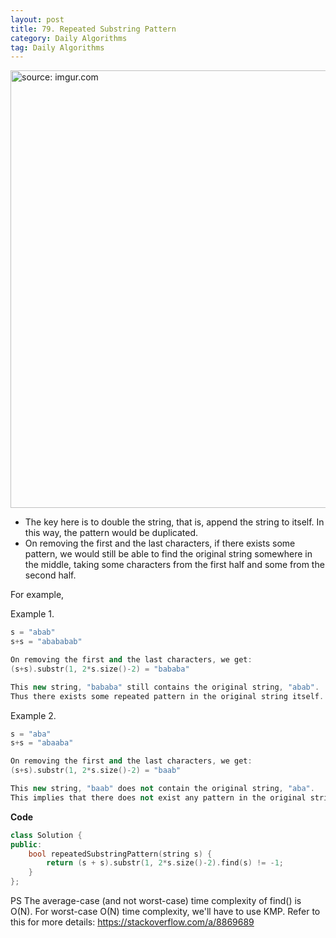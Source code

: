 ```yaml
---
layout: post
title: 79. Repeated Substring Pattern
category: Daily Algorithms
tag: Daily Algorithms
---
```


<a href="https://postimg.cc/WdfPYv62"><img src="https://i.postimg.cc/BvJQ6Zj1/Capture.jpg" width="700px" title="source: imgur.com" /><a>

- The key here is to double the string, that is, append the string to itself. In this way, the pattern would be duplicated.
- On removing the first and the last characters, if there exists some pattern, we would still be able to find the original string somewhere in the middle, taking some characters from the first half and some from the second half.

For example,

Example 1.

```c++
s = "abab"
s+s = "abababab"

On removing the first and the last characters, we get:
(s+s).substr(1, 2*s.size()-2) = "bababa"

This new string, "bababa" still contains the original string, "abab".
Thus there exists some repeated pattern in the original string itself.
```

Example 2.

```c++
s = "aba"
s+s = "abaaba"

On removing the first and the last characters, we get:
(s+s).substr(1, 2*s.size()-2) = "baab"

This new string, "baab" does not contain the original string, "aba".
This implies that there does not exist any pattern in the original string itself.
```

**Code**

```c++
class Solution {
public:
    bool repeatedSubstringPattern(string s) {
        return (s + s).substr(1, 2*s.size()-2).find(s) != -1;
    }
};
```

PS The average-case (and not worst-case) time complexity of find() is O(N). For worst-case O(N) time complexity, we'll have to use KMP. Refer to this for more details: https://stackoverflow.com/a/8869689
